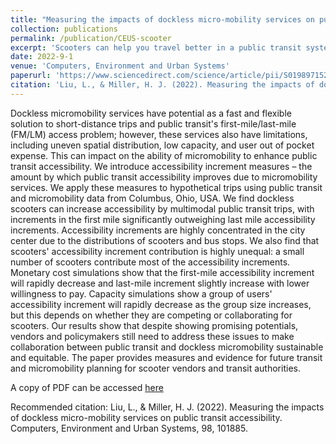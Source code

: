 ```yaml
---
title: "Measuring the impacts of dockless micro-mobility services on public transit accessibility"
collection: publications
permalink: /publication/CEUS-scooter
excerpt: 'Scooters can help you travel better in a public transit system; Well, if you are in the right place... and you have money... and you do not bring too many friends with you...'
date: 2022-9-1
venue: 'Computers, Environment and Urban Systems'
paperurl: 'https://www.sciencedirect.com/science/article/pii/S0198971522001296'
citation: 'Liu, L., & Miller, H. J. (2022). Measuring the impacts of dockless micro-mobility services on public transit accessibility. Computers, Environment and Urban Systems, 98, 101885.'
---
```


Dockless micromobility services have potential as a fast and flexible solution to short-distance trips and public transit's first-mile/last-mile (FM/LM) access problem; however, these services also have limitations, including uneven spatial distribution, low capacity, and user out of pocket expense. This can impact on the ability of micromobility to enhance public transit accessibility. We introduce accessibility increment measures – the amount by which public transit accessibility improves due to micromobility services. We apply these measures to hypothetical trips using public transit and micromobility data from Columbus, Ohio, USA. We find dockless scooters can increase accessibility by multimodal public transit trips, with increments in the first mile significantly outweighing last mile accessibility increments. Accessibility increments are highly concentrated in the city center due to the distributions of scooters and bus stops. We also find that scooters' accessibility increment contribution is highly unequal: a small number of scooters contribute most of the accessibility increments. Monetary cost simulations show that the first-mile accessibility increment will rapidly decrease and last-mile increment slightly increase with lower willingness to pay. Capacity simulations show a group of users' accessibility increment will rapidly decrease as the group size increases, but this depends on whether they are competing or collaborating for scooters. Our results show that despite showing promising potentials, vendors and policymakers still need to address these issues to make collaboration between public transit and dockless micromobility sustainable and equitable. The paper provides measures and evidence for future transit and micromobility planning for scooter vendors and transit authorities.

A copy of PDF can be accessed [here](/files/pdfs/Scooters.pdf)

Recommended citation: Liu, L., & Miller, H. J. (2022). Measuring the impacts of dockless micro-mobility services on public transit accessibility. Computers, Environment and Urban Systems, 98, 101885.